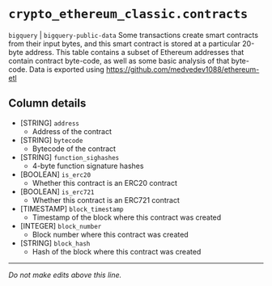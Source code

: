 # `crypto_ethereum_classic.contracts`
`bigquery` | `bigquery-public-data`
Some transactions create smart contracts from their input bytes, and this smart contract is stored at a particular 20-byte address.
This table contains a subset of Ethereum addresses that contain contract byte-code, as well as some basic analysis of that byte-code.
Data is exported using https://github.com/medvedev1088/ethereum-etl

## Column details
* [STRING]    `address`
  - Address of the contract
* [STRING]    `bytecode`
  - Bytecode of the contract
* [STRING]    `function_sighashes`
  - 4-byte function signature hashes
* [BOOLEAN]   `is_erc20`
  - Whether this contract is an ERC20 contract
* [BOOLEAN]   `is_erc721`
  - Whether this contract is an ERC721 contract
* [TIMESTAMP] `block_timestamp`
  - Timestamp of the block where this contract was created
* [INTEGER]   `block_number`
  - Block number where this contract was created
* [STRING]    `block_hash`
  - Hash of the block where this contract was created

-------------------------------------------------------------------------------
*Do not make edits above this line.*
